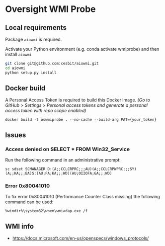 # Oversight WMI Probe

## Local requirements

Package `aiowmi` is required.

Activate your Python environment (e.g. conda activate wmiprobe) and then install `aiowmi`

```bash
git clone git@github.com:cesbit/aiowmi.git
cd aiowmi
python setup.py install
```

## Docker build

A Personal Access Token is required to build this Docker image.
*(Go to GitHub > Settings > Personal access tokens and generate a personal access token with repo scope enabled)*

```
docker build -t oswmiprobe . --no-cache --build-arg PAT={your_token}
```

## Issues

### Access denied on SELECT * FROM Win32_Service

Run the following command in an administrative prompt:

```
sc sdset SCMANAGER D:(A;;CCLCRPRC;;;AU)(A;;CCLCRPWPRC;;;SY)(A;;KA;;;BA)S:(AU;FA;KA;;;WD)(AU;OIIOFA;GA;;;WD)
```

### Error 0x80041010

To fix error 0x80041010 (Performance Counter Class missing) the following command can be used:

```
%windir%\system32\wbem\wmiadap.exe /f
```


## WMI info

- https://docs.microsoft.com/en-us/openspecs/windows_protocols/

